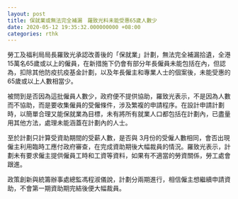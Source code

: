 ```yaml
---
layout: post
title: 保就業或無法完全補漏　羅致光料未能受惠65歲人數少
date: 2020-05-12 19:35:32.000000000 +08:00
categories: rthk
---
```


勞工及福利局局長羅致光承認改善後的「保就業」計劃，無法完全補漏拾遺，全港15萬名65歲或以上的僱員，在新措施下仍會有部分年長僱員未能包括在內，但認為，扣除其他防疫抗疫基金計劃，以及年長僱主和專業人士的個案後，未能受惠的65歲或以上人數相當少。

被問到是否因為這批僱員人數少，政府便不提供協助，羅致光表示，不是因為人數而不協助，而是要收集僱員的受僱條件，涉及繁複的申請程序。在設計申請計劃時，以簡單合理又能保就業為目標，未有將所有就業人口都包括在計劃內，已盡量用其他方法，處理未能涵蓋在計劃內的人士。

至於計劃只計算受資助期間的受薪人數，是否與 3月份的受僱人數相同，會否出現僱主利用臨時工應付政府審查，在完成資助期後大幅裁員的情況。羅致光表示，計劃未有要求僱主提供僱員工時和工資等資料，如果有不適當的勞資關係，勞工處會跟進。

政策創新與統籌辦事處總監馮程淑儀說，計劃分兩期進行，相信僱主想繼續申請資助，不會第一期資助期完結後便大幅裁員。
